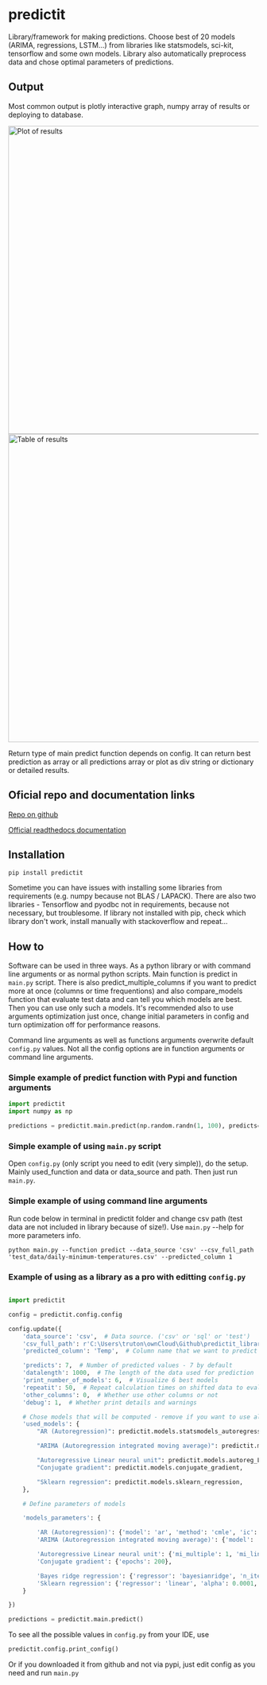 # predictit
Library/framework for making predictions. Choose best of 20 models (ARIMA, regressions, LSTM...) from libraries like statsmodels, sci-kit, tensorflow and some own models. Library also automatically preprocess data and chose optimal parameters of predictions.

## Output
Most common output is plotly interactive graph, numpy array of results or deploying to database.


<img src="https://raw.githubusercontent.com/Malachov/predictit/master/output_example.png" width="620" alt="Plot of results"/>

<img src="https://raw.githubusercontent.com/Malachov/predictit/master/table_of_results.png" width="620" alt="Table of results"/>

Return type of main predict function depends on config. It can return best prediction as array or all predictions array or plot as div string or dictionary or detailed results.

## Oficial repo and documentation links

[Repo on github](https://github.com/Malachov/predictit)

[Official readthedocs documentation](https://predictit.readthedocs.io)

## Installation
    pip install predictit

Sometime you can have issues with installing some libraries from requirements (e.g. numpy because not BLAS / LAPACK). There are also two libraries - Tensorflow and pyodbc not in requirements, because not necessary, but troublesome. If library not installed with pip, check which library don't work, install manually with stackoverflow and repeat...

## How to
Software can be used in three ways. As a python library or with command line arguments or as normal python scripts.
Main function is predict in `main.py` script.
There is also predict_multiple_columns if you want to predict more at once (columns or time frequentions) and also compare_models function that evaluate test data and can tell you which models are best. Then you can use only such a models. It's recommended also to use arguments optimization just once, change initial parameters in config and turn optimization off for performance reasons.

Command line arguments as well as functions arguments overwrite default `config.py` values. Not all the config options are in function arguments or command line arguments.

### Simple example of predict function with Pypi and function arguments
```Python
import predictit
import numpy as np

predictions = predictit.main.predict(np.random.randn(1, 100), predicts=3, plot=1)
```

### Simple example of using `main.py` script
Open `config.py` (only script you need to edit (very simple)), do the setup. Mainly used_function and data or data_source and path. Then just run `main.py`.

### Simple example of using command line arguments
Run code below in terminal in predictit folder and change csv path (test data are not included in library because of size!). Use `main.py` --help for more parameters info.

```
python main.py --function predict --data_source 'csv' --csv_full_path 'test_data/daily-minimum-temperatures.csv' --predicted_column 1
```

### Example of using as a library as a pro with editting `config.py`
```Python

import predictit

config = predictit.config.config

config.update({
    'data_source': 'csv',  # Data source. ('csv' or 'sql' or 'test')
    'csv_full_path': r'C:\Users\truton\ownCloud\Github\predictit_library\predictit\test_data\5000 Sales Records.csv',  # Full CSV path with suffix
    'predicted_column': 'Temp',  # Column name that we want to predict

    'predicts': 7,  # Number of predicted values - 7 by default
    'datalength': 1000,  # The length of the data used for prediction
    'print_number_of_models': 6,  # Visualize 6 best models
    'repeatit': 50,  # Repeat calculation times on shifted data to evaluate error criterion
    'other_columns': 0,  # Whether use other columns or not
    'debug': 1,  # Whether print details and warnings

    # Chose models that will be computed - remove if you want to use all the models
    'used_models': {
        "AR (Autoregression)": predictit.models.statsmodels_autoregressive,

        "ARIMA (Autoregression integrated moving average)": predictit.models.statsmodels_autoregressive,

        "Autoregressive Linear neural unit": predictit.models.autoreg_LNU,
        "Conjugate gradient": predictit.models.conjugate_gradient,

        "Sklearn regression": predictit.models.sklearn_regression,
    },

    # Define parameters of models

    'models_parameters': {

        'AR (Autoregression)': {'model': 'ar', 'method': 'cmle', 'ic': 'aic', 'trend': 'nc', 'solver': 'lbfgs'},
        'ARIMA (Autoregression integrated moving average)': {'model': 'arima', 'p': 3, 'd': 0, 'q': 0, 'method': 'css', 'ic': 'aic', 'trend': 'nc', 'solver': 'nm'},

        'Autoregressive Linear neural unit': {'mi_multiple': 1, 'mi_linspace': (1e-7, 1e-2, 200), 'epochs': 100, 'w_predict': 0, 'minormit': 0},
        'Conjugate gradient': {'epochs': 200},

        'Bayes ridge regression': {'regressor': 'bayesianridge', 'n_iter': 300, 'alpha_1': 1.e-6, 'alpha_2': 1.e-6, 'lambda_1': 1.e-6, 'lambda_2': 1.e-6},
        'Sklearn regression': {'regressor': 'linear', 'alpha': 0.0001, 'n_iter': 100, 'epsilon': 1.35, 'alphas': [0.1, 0.5, 1], 'gcv_mode': 'auto', 'solver': 'auto', 'alpha_1': 1.e-6, 'alpha_2': 1.e-6, 'lambda_1': 1.e-6, 'lambda_2': 1.e-6, 'n_hidden': 20, 'rbf_width': 0, 'activation_func': 'selu'},
    }

})

predictions = predictit.main.predict()
```

To see all the possible values in `config.py` from your IDE, use

```Python
predictit.config.print_config()
```

Or if you downloaded it from github and not via pypi, just edit config as you need and run `main.py`
